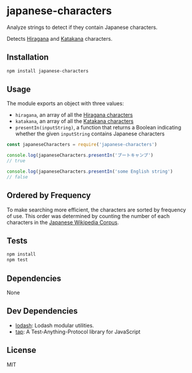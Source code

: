 # japanese-characters

Analyze strings to detect if they contain Japanese characters.

Detects [Hiragana](https://en.wikipedia.org/wiki/Hiragana_(Unicode_block)) 
and [Katakana](https://en.wikipedia.org/wiki/Katakana_(Unicode_block)) characters.

## Installation

```sh
npm install japanese-characters
```

## Usage

The module exports an object with three values: 

- `hiragana`, an array of all the [Hiragana characters](https://en.wikipedia.org/wiki/Hiragana_(Unicode_block))
- `katakana`, an array of all the [Katakana characters](https://en.wikipedia.org/wiki/Katakana_(Unicode_block))
- `presentIn(inputString)`, a function that returns a Boolean indicating whether the given `inputString` contains Japanese characters

```js
const japaneseCharacters = require('japanese-characters')

console.log(japaneseCharacters.presentIn('ブートキャンプ')
// true

console.log(japaneseCharacters.presentIn('some English string')
// false
```

## Ordered by Frequency

To make searching more efficient, the characters are sorted by frequency of use.
This order was determined by counting the number of each characters in the 
[Japanese Wikipedia Corpus](https://linguatools.org/tools/corpora/wikipedia-monolingual-corpora/).

## Tests

```sh
npm install
npm test
```

## Dependencies

None

## Dev Dependencies

- [lodash](https://ghub.io/lodash): Lodash modular utilities.
- [tap](https://ghub.io/tap): A Test-Anything-Protocol library for JavaScript

## License

MIT
